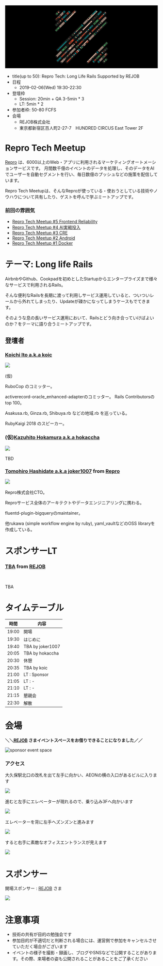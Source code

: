 ![](/meetups/6/banner.png)

- title(up to 50): Repro Tech: Long Life Rails Supported by REJOB
- 日程
  - 2019-02-06(Wed) 19:30-22:30
- 登壇枠
  - Session: 20min + QA 3-5min * 3
  - LT: 5min * 2
- 参加者枠: 50-80 FCFS
- 会場
  - REJOB株式会社
  - 東京都新宿区百人町2-27-7　HUNDRED CIRCUS East Tower 2F

# Repro Tech Meetup

[Repro](https://repro.io) は、6000以上のWeb・アプリに利用されるマーケティングオートメーションサービスです。
月間数千億のイベントのデータを処理し、そのデータをAIでユーザーを自動セグメントを行い、毎日数億のプッシュなどの施策を配信しています。

Repro Tech Meetupは、そんなReproが使っている・使おうとしている技術やノウハウについて共有したり、ゲストを呼んで学ぶミートアップです。

### 前回の雰囲気

- [Repro Tech Meetup #5 Frontend Reliability](https://togetter.com/li/1295307)
- [Repro Tech Meetup #4 AI実戦投入](https://togetter.com/li/1285717)
- [Repro Tech Meetup #3 CRE](https://togetter.com/li/1272696)
- [Repro Tech Meetup #2 Android](https://togetter.com/li/1261085)
- [Repro Tech Meetup #1 Docker](https://togetter.com/li/1251270)
# テーマ: Long life Rails

AirbnbやGithub、Cookpadを初めとしたStartupからエンタープライズまで様々なサービスで利用されるRails。

そんな便利なRailsを長期に渡って利用しサービス運用していると、ついついレールから外れてしまったり、Updateが疎かになってしまうケースもでてきます。

そのような息の長いサービス運用において、Railsとどう向き合っていけばよいのか？をテーマに語り合うミートアップです。


## 登壇者

### [Koichi Ito a.k.a koic](https://twitter.com/koic)

![](https://pbs.twimg.com/profile_images/674206748895371265/FH1O0n_l_200x200.png)

(仮)

RuboCop のコミッター。

activerecord-oracle_enhanced-adapterのコミッター。
Rails Contributorsのtop 100。

Asakusa.rb, Ginza.rb, Shibuya.rb などの地域.rb を巡っている。

RubyKaigi 2018 のスピーカー。

### (仮)[Kazuhito Hokamura a.k.a hokaccha](https://twitter.com/hokaccha)

![](https://pbs.twimg.com/profile_images/3620394181/848a36e68e94b4b466dfb9a9a63861f6_200x200.jpeg)

TBD

### [Tomohiro Hashidate a.k.a joker1007](https://twitter.com/joker1007) from [Repro](https://repro.io)

![](https://pbs.twimg.com/profile_images/342683730/__________200x200.jpg)

Repro株式会社CTO。

Reproサービス全体のアーキテクトやデータエンジニアリングに携わる。

fluentd-plugin-bigqueryのmaintainer。

他rukawa (simple workflow engine by ruby), yaml_vaultなどのOSS libraryを作成している。

# スポンサーLT

### [TBA](https://twitter.com/) from [REJOB](https://rejob.co.jp/)

![]()

TBA

# タイムテーブル

時間  | 内容
---   | ---
19:00 | 開場
19:30 | はじめに
19:40 | TBA by joker1007
20:05 | TBA by hokaccha
20:30 | 休憩
20:35 | TBA by koic
21:00 | LT : Sponsor
21:05 | LT : -
21:10 | LT : -
21:15 | 懇親会
22:30 | 解散

# 会場

**＼＼[REJOB](https://rejob.co.jp/) さまイベントスペースをお借りできることになりました／／**

![sponsor event space](https://github.com/reproio/repro-tech-meetup/blob/master/meetups/6/event.jpg?raw=true)

### アクセス

大久保駅北口の改札を出て左手に向かい、AEONの横の入口があるビルに入ります

![](https://github.com/reproio/repro-tech-meetup/blob/master/meetups/6/route-1.jpg?raw=true)

進むと左手にエレベーターが現れるので、乗り込み3Fへ向かいます

![](https://github.com/reproio/repro-tech-meetup/blob/master/meetups/6/route-2.jpg?raw=true)

エレベーターを背に左手へズンズンと進みます

![](https://github.com/reproio/repro-tech-meetup/blob/master/meetups/6/route-3.jpg?raw=true)

すると右手に素敵なオフィスエントランスが見えます

![](https://github.com/reproio/repro-tech-meetup/blob/master/meetups/6/route-4.jpg?raw=true)

# スポンサー

開場スポンサー : [REJOB](https://rejob.co.jp/) さま

![](https://github.com/reproio/repro-tech-meetup/blob/master/meetups/6/logo-rejob-small.png?raw=true)

# 注意事項

- 技術の共有が目的の勉強会です
- 参加目的が不適切だと判断される場合には、運営側で参加をキャンセルさせていただく場合がございます
- イベントの様子を撮影・録画し、ブログやSNSなどで公開することがあります。その際、来場者の姿も公開されることがあることをご了承ください
